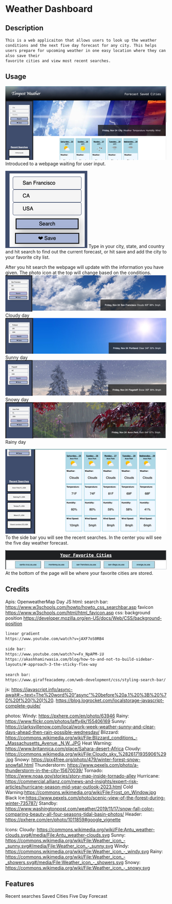 # Weather Dashboard

## Description
    This is a web applicaiton that allows users to look up the weather conditions and the next five day forecast for any city. This helps users prepare for upcoming weather in one easy location where they can also save their
    favorite cities and view most recent searches. 


## Usage

![Landing Page](/assets/images/startingpage.png)
Introduced to a webpage waiting for user input.

![Search Box](/assets/images/search_box.png)
Type in your city, state, and country and hit search to find out the current forecast, or hit save and add the city to your favorite city list.

After you hit search the webpage will update with the information you have given. The photo icon at the top will change based on the conditions.
![Cloudy day](/assets/images/sanfran.png)
Cloudy day
![Sunny day](/assets/images/portland.png)
Sunny day
![Snowy day](/assets/images/flagstaff.png)
Snowy day
![Rainy day](/assets/images/avon.png)
Rainy day

![Five day forecast and recent history](/assets/images/5day.png)
To the side bar you will see the recent searches. In the center you will see the five day weather forecast.

![Favorite Cities](/assets/images/fav.png)
At the bottom of the page will be where your favorite cities are stored.


## Credits
Apis: 
    OpenweatherMap
    Day JS
html:
    search bar:
    https://www.w3schools.com/howto/howto_css_searchbar.asp
    favicon
    https://www.w3schools.com/html/html_favicon.asp
css:
    background position
    https://developer.mozilla.org/en-US/docs/Web/CSS/background-position

    linear gradient
    https://www.youtube.com/watch?v=jAXF7oS0RB4

    side bar:
    https://www.youtube.com/watch?v=Fx_NpAPM-iU
    https://akashhamirwasia.com/blog/how-to-and-not-to-build-sidebar-layouts/#-approach-3-the-sticky-flex-way

    search bar:
    https://www.giraffeacademy.com/web-development/css/styling-search-bar/

js:
    https://javascript.info/async-await#:~:text=The%20word%20“async”%20before%20a,1%20%3B%20%7D%20f%20(%20)%20.
    https://blog.logrocket.com/localstorage-javascript-complete-guide/

photos:
    Windy: https://pxhere.com/en/photo/63946
    Rainy: https://www.flickr.com/photos/laffy4k/155406169
    Sunny: https://clarksvillenow.com/local/work-week-weather-sunny-and-clear-days-ahead-then-rain-possible-wednesday/
    Blizzard: https://commons.wikimedia.org/wiki/File:Blizzard_conditions_-_Massachusetts_Avenue,_N.W..JPG
    Heat Warning: https://www.britannica.com/place/Sahara-desert-Africa
    Cloudy: https://commons.wikimedia.org/wiki/File:Cloudy_sky_%2826171935906%29.jpg
    Snowy: https://pix4free.org/photo/479/winter-forest-snow-snowfall.html
    Thunderstorm: https://www.pexels.com/photo/a-thunderstorm-in-the-city-15670039/
    Tornado: https://www.noaa.gov/stories/story-map-inside-tornado-alley
    Hurricane: https://commercial.allianz.com/news-and-insights/expert-risk-articles/hurricane-season-mid-year-outlook-2023.html
    Cold Warning:https://commons.wikimedia.org/wiki/File:Frost_on_Window.jpg
    Black Ice:https://www.pexels.com/photo/scenic-view-of-the-forest-during-winter-735787/
    Standby: https://www.washingtonpost.com/weather/2019/11/17/snow-fall-color-comparing-beauty-all-four-seasons-tidal-basin-photos/
    Header: https://pxhere.com/en/photo/1011859#google_vignette

Icons:
    Cloudy: https://commons.wikimedia.org/wiki/File:Antu_weather-clouds.svg#/media/File:Antu_weather-clouds.svg
    Sunny: https://commons.wikimedia.org/wiki/File:Weather_icon_-_sunny.svg#/media/File:Weather_icon_-_sunny.svg
    Windy: https://commons.wikimedia.org/wiki/File:Weather_icon_-_windy.svg
    Rainy: https://commons.wikimedia.org/wiki/File:Weather_icon_-_showers.svg#/media/File:Weather_icon_-_showers.svg
    Snowy: https://commons.wikimedia.org/wiki/File:Weather_icon_-_snowy.svg

## Features

Recent searches
Saved Cities
Five Day Forecast